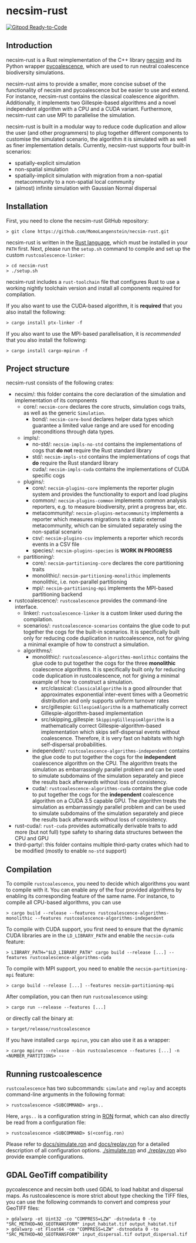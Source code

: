 # necsim-rust

[![Gitpod Ready-to-Code](https://img.shields.io/badge/Gitpod-ready--to--code-blue?logo=gitpod)](https://gitpod.io/#https://github.com/MomoLangenstein/necsim-rust)

## Introduction

necsim-rust is a Rust reimplementation of the C++ library [necsim](https://bitbucket.org/thompsonsed/necsim) and its Python wrapper [pycoalescence](https://bitbucket.org/thompsonsed/pycoalescence), which are used to run neutral coalescence biodiversity simulations.

necsim-rust aims to provide a smaller, more concise subset of the functionality of necsim and pycoalescence but be easier to use and extend. For instance, necsim-rust contains the classical coalescence algorithm. Additionally, it implements two Gillespie-based algorithms and a novel independent algorithm with a CPU and a CUDA variant. Furthermore, necsim-rust can use MPI to parallelise the simulation.

necsim-rust is built in a modular way to reduce code duplication and allow the user (and other programmers) to plug together different components to customise the simulated scenario, the algorithm it is simulated with as well as finer implementation details. Currently, necsim-rust supports four built-in scenarios:
- spatially-explicit simulation
- non-spatial simulation
- spatially-implicit simulation with migration from a non-spatial metacommunity to a non-spatial local community
- (almost) infinite simulation with Gaussian Normal dispersal

## Installation

First, you need to clone the necsim-rust GitHub repository:
```shell
> git clone https://github.com/MomoLangenstein/necsim-rust.git
```
necsim-rust is written in the [Rust language](https://www.rust-lang.org/tools/install), which must be installed in your `PATH` first. Next, please run the `setup.sh` command to compile and set up the custom `rustcoalescence-linker`:
```shell
> cd necsim-rust
> ./setup.sh
```
necsim-rust includes a `rust-toolchain` file that configures Rust to use a working nightly toolchain version and install all components required for compilation.

If you also want to use the CUDA-based algorithm, it is **required** that you also install the following:
```shell
> cargo install ptx-linker -f
```

If you also want to use the MPI-based parallelisation, it is *recommended* that you also install the following:
```shell
> cargo install cargo-mpirun -f
```

## Project structure

necsim-rust consists of the following crates:
- necsim/: this folder contains the core declaration of the simulation and implementation of its components
    - core/: `necsim-core` declares the core structs, simulation cogs traits, as well as the generic `Simulation`.
        - bond/: `necsim-core-bond` declares helper data types which guarantee a limited value range and are used for encoding preconditions through data types.
    - impls/:
        - no-std/: `necsim-impls-no-std` contains the implementations of cogs that **do not** require the Rust standard library
        - std/: `necsim-impls-std` contains the implementations of cogs that **do** require the Rust standard library
        - cuda/: `necsim-impls-cuda` contains the implementations of CUDA specific cogs
    - plugins/:
        - core/: `necsim-plugins-core` implements the reporter plugin system and provides the functionality to export and load plugins
        - common/: `necsim-plugins-common` implements common analysis reporters, e.g. to measure biodiversity, print a progress bar, etc.
        - metacommunity/: `necsim-plugins-metacommunity` implements a reporter which measures migrations to a static external metacommunity, which can be simulated separately using the non-spatial scenario
        - csv/: `necsim-plugins-csv` implements a reporter which records events in a CSV file
        - species/: `necsim-plugins-species` is **WORK IN PROGRESS**
    - partitioning/:
        - core/: `necsim-partitioning-core` declares the core partitioning traits
        - monolithic/: `necsim-partitioning-monolithic` implements monolithic, i.e. non-parallel partitioning
        - mpi/: `necsim-partitioning-mpi` implements the MPI-based partitioning backend
- rustcoalescence/: `rustcoalescence` provides the command-line interface.
    - linker/: `rustcoalescence-linker` is a custom linker used during the compilation.
    - scenarios/: `rustcoalescence-scenarios` contains the glue code to put together the cogs for the built-in scenarios. It is specifically built only for reducing code duplication in rustcoalescence, not for giving a minimal example of how to construct a simulation.
    - algorithms/:
        - monolithic/: `rustcoalescence-algorithms-monlithic` contains the glue code to put together the cogs for the three **monolithic** coalescence algorithms. It is specifically built only for reducing code duplication in rustcoalescence, not for giving a minimal example of how to construct a simulation.
            - src/classical: `ClassicalAlgorithm` is a good allrounder that approximates exponential inter-event times with a Geometric distribution and only supports uniform turnover rates
            - src/gillespie: `GillespieAlgorithm` is a mathematically correct Gillespie-algorithm-based implementation
            - src/skipping_gillespie: `SkippingGillespieAlgorithm` is a mathematically correct Gillespie-algorithm-based implementation which skips self-dispersal events without coalescence. Therefore, it is very fast on habitats with high self-dispersal probabilities.
        - independent/: `rustcoalescence-algorithms-independent` contains the glue code to put together the cogs for the **independent** coalescence algorithm on the CPU. The algorithm treats the simulation as embarrassingly parallel problem and can be used to simulate subdomains of the simulation separately and piece the results back afterwards without loss of consistency.
        - cuda/: `rustcoalescence-algorithms-cuda` contains the glue code to put together the cogs for the **independent** coalescence algorithm on a CUDA 3.5 capable GPU. The algorithm treats the simulation as embarrassingly parallel problem and can be used to simulate subdomains of the simulation separately and piece the results back afterwards without loss of consistency.
- rust-cuda/: `rust-cuda` provides automatically derivable traits to add more (but not full) type safety to sharing data structures between the CPU and GPU
- third-party/: this folder contains multiple third-party crates which had to be modified (mostly to enable `no-std` support)

## Compilation

To compile `rustcoalescence`, you need to decide which algorithms you want to compile with it. You can enable any of the four provided algorithms by enabling its corresponding feature of the same name. For instance, to compile all CPU-based algorithms, you can use
```shell
> cargo build --release --features rustcoalescence-algorithms-monolithic --features rustcoalescence-algorithms-independent
```
To compile with CUDA support, you first need to ensure that the dynamic CUDA libraries are in the `LD_LIBRARY_PATH` and enable the `necsim-cuda` feature:
```shell
> LIBRARY_PATH="$LD_LIBRARY_PATH" cargo build --release [...] --features rustcoalescence-algorithms-cuda
```
To compile with MPI support, you need to enable the `necsim-partitioning-mpi` feature:
```shell
> cargo build --release [...] --features necsim-partitioning-mpi
```
After compilation, you can then run `rustcoalescence` using:
```
> cargo run --release --features [...]
```
or directly call the binary at:
```
> target/release/rustcoalescence
```
If you have installed `cargo mpirun`, you can also use it as a wrapper:
```
> cargo mpirun --release --bin rustcoalescence --features [...] -n <NUMBER_PARTITIONS> --
```

## Running rustcoalescence

`rustcoalescence` has two subcommands: `simulate` and `replay` and accepts command-line arguments in the following format:
```shell
> rustcoalescence <SUBCOMMAND> args..
```
Here, `args..` is a configuration string in [RON](https://github.com/ron-rs/ron) format, which can also directly be read from a configuration file:
```shell
> rustcoalescence <SUBCOMMAND> $(<config.ron)
```
Please refer to [docs/simulate.ron](docs/simulate.ron) and [docs/replay.ron](docs/replay.ron) for a detailed description of all configuration options. [./simulate.ron](simulate.ron) and [./replay.ron](replay.ron) also provide example configurations.

## GDAL GeoTiff compatibility

pycoalescence and necsim both used GDAL to load habitat and dispersal maps. As rustcoalescence is more strict about type checking the TIFF files, you can use the following commands to convert and compress your GeoTIFF files:
```shell
> gdalwarp -ot Uint32 -co "COMPRESS=LZW" -dstnodata 0 -to "SRC_METHOD=NO_GEOTRANSFORM" input_habitat.tif output_habitat.tif
> gdalwarp -ot Float64 -co "COMPRESS=LZW" -dstnodata 0 -to "SRC_METHOD=NO_GEOTRANSFORM" input_dispersal.tif output_dispersal.tif
```
